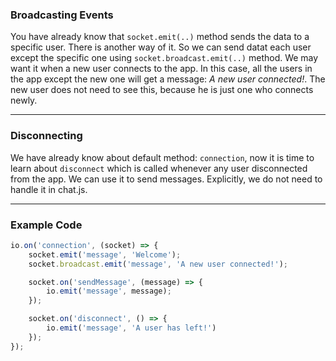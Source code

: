 ### Broadcasting Events
You have already know that `socket.emit(..)` method sends the data to a specific user. There is another way of it. So we can send datat each user except the specific one using `socket.broadcast.emit(..)` method. 
We may want it when a new user connects to the app. In this case, all the users in the app except the new one will get a message: *A new user connected!*. The new user does not need to see this, because he is just one who connects newly.

---
### Disconnecting
We have already know about default method: `connection`, now it  is time to learn about `disconnect` which is called whenever any user disconnected from the app. We can use it to send messages. Explicitly, we do not need to handle it in chat.js.

---
### Example Code
```javascript
io.on('connection', (socket) => {
    socket.emit('message', 'Welcome');
    socket.broadcast.emit('message', 'A new user connected!');

    socket.on('sendMessage', (message) => {
        io.emit('message', message);
    });

    socket.on('disconnect', () => {
        io.emit('message', 'A user has left!')
    });
});
```